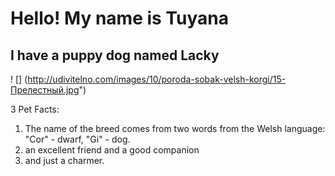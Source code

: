 # Hello! My name is Tuyana

## I have a puppy dog named Lacky

! [] (http://udivitelno.com/images/10/poroda-sobak-velsh-korgi/15-Прелестный.jpg")


3 Pet Facts:
1. The name of the breed comes from two words from the Welsh language: "Cor" - dwarf, "Gi" - dog.
2. an excellent friend and a good companion
3. and just a charmer.
